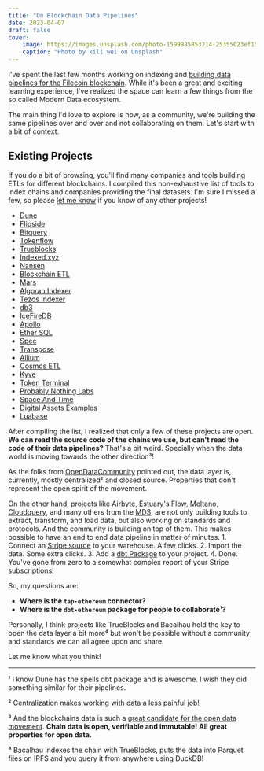 ```yaml
---
title: "On Blockchain Data Pipelines"
date: 2023-04-07
draft: false
cover:
    image: https://images.unsplash.com/photo-1599985853214-25355023ef15?ixlib=rb-4.0.3&ixid=MnwxMjA3fDB8MHxwaG90by1wYWdlfHx8fGVufDB8fHx8&auto=format&fit=crop&w=1974&q=80
    caption: "Photo by kili wei on Unsplash"
---
```


I've spent the last few months working on indexing and [building data pipelines for the Filecoin blockchain](https://github.com/filecoin-project/filet). While it's been a great and exciting learning experience, I've realized the space can learn a few things from the so called Modern Data ecosystem.

The main thing I'd love to explore is how, as a community, we're building the same pipelines over and over and not collaborating on them. Let's start with a bit of context.

## Existing Projects

If you do a bit of browsing, you'll find many companies and tools building ETLs for different blockchains. I compiled this non-exhaustive list of tools to index chains and companies providing the final datasets. I'm sure I missed a few, so please [let me know](https://twitter.com/davidgasquez) if you know of any other projects!

- [Dune](https://dune.com/)
- [Flipside](https://flipsidecrypto.xyz/)
- [Bitquery](https://github.com/bitquery/explorer)
- [Tokenflow](https://docs.tokenflow.live/)
- [Trueblocks](https://trueblocks.io/)
- [Indexed.xyz](https://github.com/indexed-xyz)
- [Nansen](https://www.nansen.ai/)
- [Blockchain ETL](https://github.com/blockchain-etl)
- [Mars](https://github.com/deepeth/mars)
- [Algoran Indexer](https://github.com/algorand/indexer)
- [Tezos Indexer](https://github.com/baking-bad/tzkt)
- [db3](https://github.com/db3-teams/db3)
- [IceFireDB](https://www.icefiredb.xyz/icefiredb_docs/)
- [Apollo](https://github.com/chainbound/apollo)
- [Ether SQL](https://github.com/analyseether/ether_sql)
- [Spec](https://github.com/spec-dev)
- [Transpose](https://www.transpose.io/)
- [Allium](https://twitter.com/alliumlabs)
- [Cosmos ETL](https://github.com/bizzyvinci/cosmos-etl)
- [Kyve](https://www.kyve.network/)
- [Token Terminal](https://tokenterminal.com/)
- [Probably Nothing Labs](https://www.probablynothinglabs.xyz/)
- [Space And Time](https://www.spaceandtime.io/)
- [Digital Assets Examples](https://github.com/aws-samples/digital-assets-examples)
- [Luabase](https://github.com/luabase)

After compiling the list, I realized that only a few of these projects are open. **We can read the source code of the chains we use, but can't read the code of their data pipelines?** That's a bit weird. Specially when the data world is moving towards the other direction³!

As the folks from [OpenDataCommunity](https://opendatacommunity.org/) pointed out, the data layer is, currently, mostly centralized² and closed source. Properties that don't represent the open spirit of the movement.

On the other hand, projects like [Airbyte](https://airbyte.com/), [Estuary's Flow](https://github.com/estuary/flow), [Meltano](https://meltano.com/), [Cloudquery](https://github.com/cloudquery/cloudquery), and many others from the [MDS](https://www.moderndatastack.xyz/), are not only building tools to extract, transform, and load data, but also working on standards and protocols. And the community is building on top of them. This makes possible to have an end to end data pipeline in matter of minutes.
    1. Connect an [Stripe source](https://github.com/singer-io/tap-stripe) to your warehouse. A few clicks.
    2. Import the data. Some extra clicks.
    3. Add a [dbt Package](https://hub.getdbt.com/fivetran/stripe/latest/) to your project.
    4. Done. You've gone from zero to a somewhat complex report of your Stripe subscriptions!

So, my questions are:

- **Where is the `tap-ethereum` connector?**
- **Where is the `dbt-ethereum` package for people to collaborate¹?**

Personally, I think projects like TrueBlocks and Bacalhau hold the key to open the data layer a bit more⁴ but won't be possible without a community and standards we can all agree upon and share.

Let me know what you think!

---

¹ I know Dune has the spells dbt package and is awesome. I wish they did something similar for their pipelines.

² Centralization makes working with data a less painful job!

³ And the blockchains data is such a [great candidate for the open data movement](https://publish.obsidian.md/davidgasquez/Open+Data). **Chain data is open, verifiable and immutable! All great properties for open data.**

⁴ Bacalhau indexes the chain with TrueBlocks, puts the data into Parquet files on IPFS and you query it from anywhere using DuckDB!
